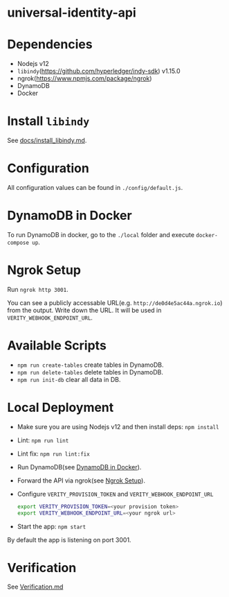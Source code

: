 universal-identity-api
===

# Dependencies

- Nodejs v12
- `libindy`(https://github.com/hyperledger/indy-sdk) v1.15.0
- ngrok(https://www.npmjs.com/package/ngrok)
- DynamoDB
- Docker

# Install `libindy`
See [docs/install_libindy.md](./docs/install_libindy.md).

# Configuration
All configuration values can be found in `./config/default.js`.

# DynamoDB in Docker
To run DynamoDB in docker, go to the `./local` folder and execute `docker-compose up`.

# Ngrok Setup
Run `ngrok http 3001`.

You can see a publicly accessable URL(e.g. `http://de0d4e5ac44a.ngrok.io`) from the output.
Write down the URL. It will be used in `VERITY_WEBHOOK_ENDPOINT_URL`.

# Available Scripts
- `npm run create-tables` create tables in DynamoDB.
- `npm run delete-tables` delete tables in DynamoDB.
- `npm run init-db` clear all data in DB.

# Local Deployment
- Make sure you are using Nodejs v12 and then install deps: `npm install`
- Lint: `npm run lint`
- Lint fix: `npm run lint:fix`
- Run DynamoDB(see [DynamoDB in Docker](#dynamodb-in-docker)).
- Forward the API via ngrok(see [Ngrok Setup](#ngrok-setup)).
- Configure `VERITY_PROVISION_TOKEN` and `VERITY_WEBHOOK_ENDPOINT_URL`

  ``` bash
  export VERITY_PROVISION_TOKEN=<your provision token>
  export VERITY_WEBHOOK_ENDPOINT_URL=<your ngrok url>
  ```

- Start the app: `npm start`

By default the app is listening on port 3001.

# Verification
See [Verification.md](./Verification.md)
